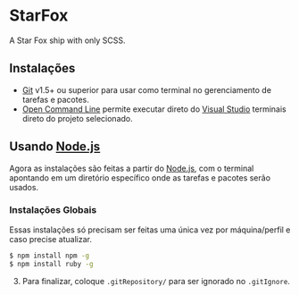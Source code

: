 # StarFox

A Star Fox ship with only SCSS.


## Instalações

* [Git] v1.5+ ou superior para usar como terminal no gerenciamento de tarefas e pacotes.
* [Open Command Line] permite executar direto do [Visual Studio] terminais direto do projeto selecionado.

## Usando [Node.js]

Agora as instalações são feitas a partir do [Node.js], com o terminal apontando em um diretório específico onde as tarefas e pacotes serão usados.

### Instalações Globais

Essas instalações só precisam ser feitas uma única vez por máquina/perfil e caso precise atualizar.

```sh
$ npm install npm -g
$ npm install ruby -g
```

3. Para finalizar, coloque `.gitRepository/` para ser ignorado no `.gitIgnore`.

[Git]: <https://git-scm.com/>
[Node.js]: <https://nodejs.org>
[NPM]: <https://www.npmjs.com>
[Open Command Line]: <https://marketplace.visualstudio.com/items?itemName=MadsKristensen.OpenCommandLine>
[Visual Studio]: <https://www.visualstudio.com>
